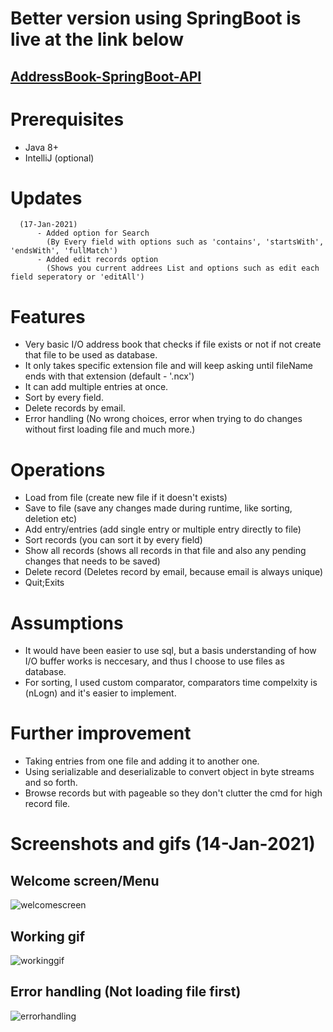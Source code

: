 # Better version using SpringBoot is live at the link below
## [AddressBook-SpringBoot-API](https://github.com/ShirishSaxena/AddressBook-SpringBoot-API)



# Prerequisites
- Java 8+
- IntelliJ (optional)

# Updates
```
  (17-Jan-2021)
      - Added option for Search
        (By Every field with options such as 'contains', 'startsWith', 'endsWith', 'fullMatch')
      - Added edit records option
        (Shows you current addrees List and options such as edit each field seperatory or 'editAll')
```

# Features
- Very basic I/O address book that checks if file exists or not if not create that file to be used as database.
- It only takes specific extension file and will keep asking until fileName ends with that extension (default - '.ncx')
- It can add multiple entries at once.
- Sort by every field.
- Delete records by email.
- Error handling (No wrong choices, error when trying to do changes without first loading file and much more.)

# Operations
- Load from file (create new file if it doesn't exists)
- Save to file (save any changes made during runtime, like sorting, deletion etc)
- Add entry/entries (add single entry or multiple entry directly to file)
- Sort records (you can sort it by every field)
- Show all records (shows all records in that file and also any pending changes that needs to be saved)
- Delete record (Deletes record by email, because email is always unique)
- Quit;Exits

# Assumptions
- It would have been easier to use sql, but a basis understanding of how I/O buffer works is neccesary, and thus I choose to use files as database.
- For sorting, I used custom comparator, comparators time compelxity is (nLogn) and it's easier to implement.

# Further improvement
- Taking entries from one file and adding it to another one.
- Using serializable and deserializable to convert object in byte streams and so forth.
- Browse records but with pageable so they don't clutter the cmd for high record file.

# Screenshots and gifs (14-Jan-2021)
## Welcome screen/Menu
![welcomescreen](https://user-images.githubusercontent.com/6762915/149003894-4ebbaad8-234c-43e9-b80a-906030f9ed28.png)

## Working gif
![workinggif](http://200.showy.life:6969/ZuPeG8j7EY.gif)

## Error handling (Not loading file first)
![errorhandling](http://200.showy.life:6969/k1XImtW1bM.gif)






